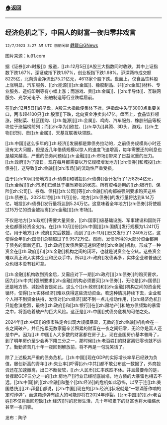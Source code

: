 ###  [:house:返回](README.md)
---


## 经济危机之下，中国人的财富一夜归零非戏言
`12/7/2023 3:27 AM UTC 丽丽闲聊` [轉載自GNews](https://gnews.org/articles/2080486)

图片来源：iu91.com

据《证券[[zh:时报]]》报道，[[zh:12月5日]]A股三大指数同时收跌，其中上证指数下跌1.67%，深证成指下跌1.97%，创业板指下跌1.98%。沪深两市成交额8225亿，北向资金净流出75.21亿元，4613家个股下跌。盘面上，仅食品饮料股上涨明显，汽车服务、[[zh:能源]][[zh:金属]]、橡胶制品、非[[zh:金属]]材料、专业服务、造纸印刷等有小幅上涨；而游戏、贵[[zh:金属]]、[[zh:半导体]]、互联网服务、光学光电子、船舶制造等行业跌幅居前。

在[[zh:12月5日]]的早盘，A股三大指数便集体下挫，沪指盘中失守3000点重要关口，两市超4100只[[zh:股票]]下跌，北向资金净卖出47亿。盘面上，食品饮料领涨，预制菜、社区团购、[[zh:能源]][[zh:金属]]、鸡肉、汽车服务、橡胶制品等板块位于涨幅榜前列；而[[zh:华为]]欧拉、[[zh:华为]]昇腾、3D头、游戏、[[zh:生物]]识别、贵[[zh:金属]]、天基互联板块领跌。

[[zh:中国]]这么多年的[[zh:经济]]发展都是靠债务拉动的，之前债务规模尚小时还没有太大问题，但是近几年借债规模以惊人的速度飞速增高，每年需要还的利息也是越来越高，严重的债务问题给[[zh:金融]][[zh:市场]]带来了日益沉重的压力。[[zh:政府]]为了度日，现在每月都需要以万亿规模增发地方[[zh:债券]]和城投[[zh:债券]]，这导致[[zh:金融]][[zh:市场]]的流动性严重受损。

由于[[zh:10月]]份地方[[zh:债券]]和城投[[zh:债券]]合计发行了1万8254亿元，[[zh:金融]][[zh:市场]]已经处于相当紧张的状态。所有资格适用的[[zh:银行]]、保险[[zh:公司]]、券商、信托[[zh:公司]]等[[zh:金融]]机构都被强制要求购买这些[[zh:债券]]。2023年1到[[zh:11月]]份，地方[[zh:债券]]的发行量将达到9.14万亿，城投[[zh:债券]]发行量将达到5.24万亿。这意味着全年地方[[zh:债券]]将使超过15万亿的资金被抽离[[zh:金融]][[zh:市场]]。

不仅是地方[[zh:政府]]需要大量资金，[[zh:国家]]级基础设施、军事建设和国防开支也都亟待资金支持。在[[zh:10月]]份[[zh:中国]][[zh:国债]]发行规模为1.2411万亿，用于地方[[zh:政府]]灾后救援，而到了[[zh:11月]]份又发行了1.2405万亿，这使得全年[[zh:国债]]总额超过了9.9572万亿。然而，发债所得的大部分资金都用于债务的借新还旧。[[zh:政府]]发债后要迅速偿还给[[zh:金融]]机构，形成了一种资金在[[zh:政府]]和[[zh:金融]]机构之间的闭环，也就是说资金在空转。这些资金难以真正流入实体企业和民众手中。所以[[zh:政府]]发债再多，实体企业和普通民众也根本没有钱可拿。

[[zh:金融]]机构收到资金后，又需应对下一期[[zh:政府]][[zh:债券]]的购买要求，因为[[zh:中共]]强制要求[[zh:金融]]机构必须要买[[zh:债券]]，无论是[[zh:国债]]还是地方债、城投债皆是如此。这么个[[zh:政府]]和[[zh:金融]]机构之间的资金死循环，使得[[zh:实体经济]]难以获得这些流动资金。若这种情况持续下去，企业和个人得不到资金扶持，发债对[[zh:经济]]起不到一点儿推动作用，[[zh:经济危机]]只能愈演愈烈，最终[[zh:政府]]和[[zh:银行]]在[[zh:房地产]]和地方债频繁的暴雷之中，将面临着破产的巨大风险。这正是[[zh:中国]]式债务危机的可怕之处。

2024年[[zh:中国]]的债市铁定会出现大规模暴雷，无数的[[zh:金融]]机构会在一夜之间破产，并且拖累无数家庭辛苦积累的财富在一夜之间归零，无论你是富人还是中产。因为[[zh:中国]]人大多数的财富都在房子上，现在全国房价基本普降了，到了明年房价至少会再下降三分之一，那时候[[zh:老百姓]]的财富离归零也就不远了。勤勤苦苦几十年一夜回到解放前，将不再是一句玩笑话了。

除了上述极其严重的债务危机，[[zh:中国]]现在GDP的实际增长率早已经跌为负值，屡创新高的青年[[zh:失业率]]吓得[[zh:中共]]都不敢公布这一数据了，外商投资还在加速撤离，出口不断疲软，[[zh:人民币]]汇率跌跌不休。并且最要命的是，曾撑起GDP三分之一的[[zh:房地产]]行业已经彻底崩塌，地方债的大暴雷也相去不远。[[zh:中国]]的[[zh:金融]]和整个[[zh:经济]]的危机如此恐怖，以至于连[[zh:美国总统]][[zh:拜登]]都说，[[zh:中国]]现在的[[zh:经济]]状况就是“一颗滴答作响的定时炸弹”，而这颗炸弹有绝大的可能即将在2024年炸裂。[[zh:中国]]的[[zh:老百姓]]不仅将重回短缺[[zh:经济]]时的悲惨生活，几十年积累下的财富也将大幅缩水甚至一夜归零。

     
发布：陶子




